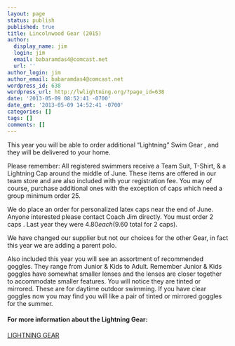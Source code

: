 ```yaml
---
layout: page
status: publish
published: true
title: Lincolnwood Gear (2015)
author:
  display_name: jim
  login: jim
  email: babaramdas4@comcast.net
  url: ''
author_login: jim
author_email: babaramdas4@comcast.net
wordpress_id: 638
wordpress_url: http://lwlightning.org/?page_id=638
date: '2013-05-09 08:52:41 -0700'
date_gmt: '2013-05-09 14:52:41 -0700'
categories: []
tags: []
comments: []
---
```

This year you will be able to order additional &ldquo;Lightning&rdquo; Swim Gear , and they will be delivered to your home.

Please remember: All registered swimmers receive a Team Suit, T-Shirt, &amp; a Lightning Cap around the middle of June. These items are offered in our team store and are also included with your registration fee. You may of course, purchase additional ones with the exception of caps which need a group minimum order 25.

We do place an order for personalized latex caps near the end of June. Anyone interested please contact Coach Jim directly. You must order 2 caps . Last year they were $4.80 each ($9.60 total for 2 caps).

We have changed our supplier but not our choices for the other Gear, in fact this year we are adding a parent polo.

Also included this year you will see an assortment of recommended goggles. They range from Junior &amp; Kids to Adult. Remember Junior &amp; Kids goggles have somewhat smaller lenses and the lenses are closer together to accommodate smaller features. You will notice they are tinted or mirrored. These are for daytime outdoor swimming. If you have clear goggles now you may find you will like a pair of tinted or mirrored goggles for the summer.

#### For more information about the Lightning Gear:

<a title="Lightning Gear" href="http://www.thelifeguardstore.com/lgsteams/productcart/pc/viewCategories.asp?idCategory=2515&amp;idAffiliate=436">LIGHTNING GEAR</a>

